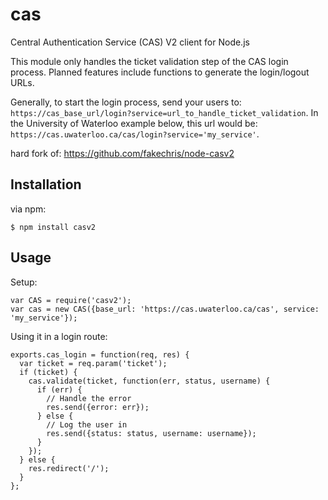 # cas

  Central Authentication Service (CAS) V2 client for Node.js

  This module only handles the ticket validation step of the CAS login process. Planned features include functions to generate the login/logout URLs.

  Generally, to start the login process, send your users to: `https://cas_base_url/login?service=url_to_handle_ticket_validation`. In the University of Waterloo example below, this url would be: `https://cas.uwaterloo.ca/cas/login?service='my_service'`.

  hard fork of: https://github.com/fakechris/node-casv2

## Installation

via npm:

    $ npm install casv2

## Usage

Setup:

    var CAS = require('casv2');
    var cas = new CAS({base_url: 'https://cas.uwaterloo.ca/cas', service: 'my_service'});

Using it in a login route:

    exports.cas_login = function(req, res) {
      var ticket = req.param('ticket');
      if (ticket) {
        cas.validate(ticket, function(err, status, username) {
          if (err) {
            // Handle the error
            res.send({error: err});
          } else {
            // Log the user in
            res.send({status: status, username: username});
          }
        });
      } else {
        res.redirect('/');
      }
    };
